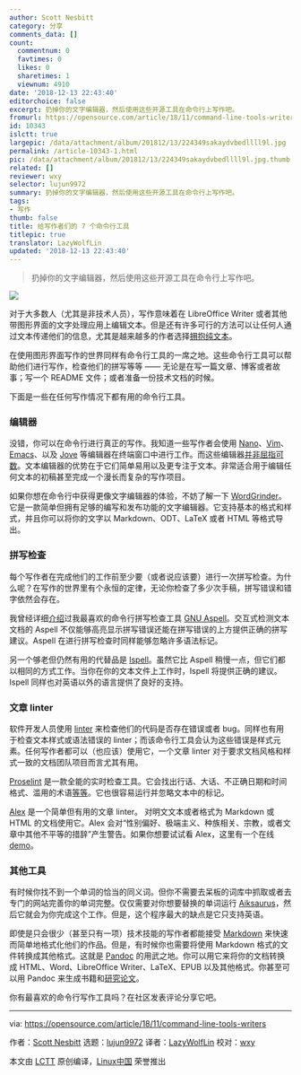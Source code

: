 ```yaml
---
author: Scott Nesbitt
category: 分享
comments_data: []
count:
  commentnum: 0
  favtimes: 0
  likes: 0
  sharetimes: 1
  viewnum: 4910
date: '2018-12-13 22:43:40'
editorchoice: false
excerpt: 扔掉你的文字编辑器，然后使用这些开源工具在命令行上写作吧。
fromurl: https://opensource.com/article/18/11/command-line-tools-writers
id: 10343
islctt: true
largepic: /data/attachment/album/201812/13/224349sakaydvbedllll9l.jpg
permalink: /article-10343-1.html
pic: /data/attachment/album/201812/13/224349sakaydvbedllll9l.jpg.thumb.jpg
related: []
reviewer: wxy
selector: lujun9972
summary: 扔掉你的文字编辑器，然后使用这些开源工具在命令行上写作吧。
tags:
- 写作
thumb: false
title: 给写作者们的 7 个命令行工具
titlepic: true
translator: LazyWolfLin
updated: '2018-12-13 22:43:40'
---
```



> 
> 扔掉你的文字编辑器，然后使用这些开源工具在命令行上写作吧。
> 
> 
> 


![](/data/attachment/album/201812/13/224349sakaydvbedllll9l.jpg)


对于大多数人（尤其是非技术人员），写作意味着在 LibreOffice Writer 或者其他带图形界面的文字处理应用上编辑文本。但是还有许多可行的方法可以让任何人通过文本传递他们的信息，尤其是越来越多的作者选择[拥抱纯文本](https://plaintextproject.online)。


在使用图形界面写作的世界同样有命令行工具的一席之地。这些命令行工具可以帮助他们进行写作，检查他们的拼写等等 —— 无论是在写一篇文章、博客或者故事；写一个 README 文件；或者准备一份技术文档的时候。


下面是一些在任何写作情况下都有用的命令行工具。


### 编辑器


没错，你可以在命令行进行真正的写作。我知道一些写作者会使用 [Nano](https://www.nano-editor.org/)、[Vim](https://www.vim.org)、[Emacs](https://www.gnu.org/software/emacs/)、以及 [Jove](https://opensource.com/article/17/1/jove-lightweight-alternative-vim) 等编辑器在终端窗口中进行工作。而这些编辑器[并非屈指可数](https://en.wikipedia.org/wiki/List_of_text_editors#Text_user_interface)。文本编辑器的优势在于它们简单易用以及更专注于文本。非常适合用于编辑任何文本的初稿甚至完成一个漫长而复杂的写作项目。


如果你想在命令行中获得更像文字编辑器的体验，不妨了解一下 [WordGrinder](https://cowlark.com/wordgrinder/)。它是一款简单但拥有足够的编写和发布功能的文字编辑器。它支持基本的格式和样式，并且你可以将你的文字以 Markdown、ODT、LaTeX 或者 HTML 等格式导出。


### 拼写检查


每个写作者在完成他们的工作前至少要（或者说应该要）进行一次拼写检查。为什么呢？在写作的世界里有个永恒的定律，无论你检查了多少次手稿，拼写错误和错字依然会存在。


我曾经详细[介绍](https://opensource.com/article/18/2/how-check-spelling-linux-command-line-aspell)过我最喜欢的命令行拼写检查工具 [GNU Aspell](http://aspell.net/)。交互式检测文本文档的 Aspell 不仅能够高亮显示拼写错误还能在拼写错误的上方提供正确的拼写建议。Aspell 在进行拼写检查时同样能够忽略许多语法标记。


另一个够老但仍然有用的代替品是 [Ispell](https://www.cs.hmc.edu/%7Egeoff/ispell.html)。虽然它比 Aspell 稍慢一点，但它们都以相同的方式工作。当你在你的文本文件上工作时，Ispell 将提供正确的建议。Ispell 同样也对英语以外的语言提供了良好的支持。


### 文章 linter


软件开发人员使用 [linter](https://en.wikipedia.org/wiki/Lint_(software)) 来检查他们的代码是否存在错误或者 bug。同样也有用于检查文本样式或语法错误的 linter；而该命令行工具会认为这些错误是样式元素。任何写作者都可以（也应该）使用它，一个文章 linter 对于要求文档风格和样式一致的文档团队项目而言尤其有用。


[Proselint](http://proselint.com/) 是一款全能的实时检查工具。它会找出行话、大话、不正确日期和时间格式、滥用的术语[等等](http://proselint.com/checks/)。它也很容易运行并忽略文本中的标记。


[Alex](https://github.com/get-alex/alex) 是一个简单但有用的文章 linter。 对明文文本或者格式为 Markdown 或 HTML 的文档使用它。Alex 会对“性别偏好、极端主义、种族相关、宗教，或者文章中其他不平等的措辞”产生警告。如果你想要试试看 Alex，这里有一个在线 [demo](https://alexjs.com/#demo)。


### 其他工具


有时候你找不到一个单词的恰当的同义词。但你不需要去呆板的词库中抓取或者去专门的网站完善你的单词完整。仅仅需要对你想要替换的单词运行 [Aiksaurus](http://aiksaurus.sourceforge.net/)，然后它就会为你完成这个工作。但是，这个程序最大的缺点是它只支持英语。


即使是只会很少（甚至只有一项）技术技能的写作者都能接受 [Markdown](https://en.wikipedia.org/wiki/Markdown) 来快速而简单地格式化他们的作品。但是，有时候你也需要将使用 Markdown 格式的文件转换成其他格式。这就是 [Pandoc](https://pandoc.org) 的用武之地。你可以用它来将你的文档转换成 HTML、Word、LibreOffice Writer、LaTeX、EPUB 以及其他格式。你甚至可以用 Pandoc 来生成书籍和[研究论文](https://opensource.com/article/18/9/pandoc-research-paper)。


你有最喜欢的命令行写作工具吗？在社区发表评论分享它吧。




---


via: <https://opensource.com/article/18/11/command-line-tools-writers>


作者：[Scott Nesbitt](https://opensource.com/users/scottnesbitt) 选题：[lujun9972](https://github.com/lujun9972) 译者：[LazyWolfLin](https://github.com/LazyWolfLin) 校对：[wxy](https://github.com/wxy)


本文由 [LCTT](https://github.com/LCTT/TranslateProject) 原创编译，[Linux中国](https://linux.cn/) 荣誉推出